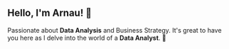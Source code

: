 ## Hello, I'm Arnau! 👋
Passionate about **Data Analysis** and Business Strategy. It's great to have you here as I delve into the world of a **Data Analyst**. 🚀



<!--
**UanraMunoz/UanraMunoz** is a ✨ _special_ ✨ repository because its `README.md` (this file) appears on your GitHub profile.

Here are some ideas to get you started:

- 🔭 I’m currently working on ...
- 🌱 I’m currently learning ...
- 👯 I’m looking to collaborate on ...
- 🤔 I’m looking for help with ...
- 💬 Ask me about ...
- 📫 How to reach me: ...
- 😄 Pronouns: ...
- ⚡ Fun fact: ...
-->
